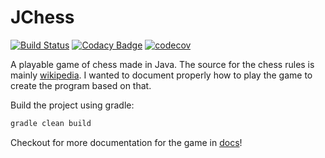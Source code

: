 # JChess 

[![Build Status](https://travis-ci.org/sylhare/JChess.svg?branch=master)](https://travis-ci.org/sylhare/JChess)
[![Codacy Badge](https://api.codacy.com/project/badge/Grade/894c76e9beda48dba246ce4961b403de)](https://www.codacy.com/app/Sylhare/JChess?utm_source=github.com&amp;utm_medium=referral&amp;utm_content=Sylhare/JChess&amp;utm_campaign=Badge_Grade)
[![codecov](https://codecov.io/gh/Sylhare/JChess/branch/master/graph/badge.svg)](https://codecov.io/gh/Sylhare/JChess)

A playable game of chess made in Java. The source for the chess rules is mainly [wikipedia](https://en.wikipedia.org/wiki/Chess).
I wanted to document properly how to play the game to create the program based on that.

Build the project using gradle:
```bash
gradle clean build
```

Checkout for more documentation for the game in [docs](/docs)!

